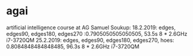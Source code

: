 # agai
artificial intelligence course at AG
Samuel Soukup:
	18.2.2019: edges, edges90, edges180, edges270 :0.7905050505050505, 53.5s 8 * 2.6GHz i7-3720QM 
	25.2.2019: edges, edges90, edges180, edges270, hoes: 0.8084848484848485, 96.3s 8 * 2.6GHz i7-3720QM 